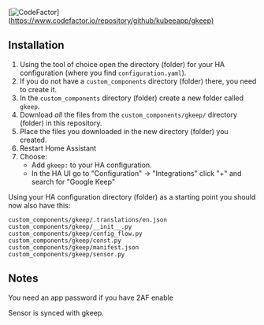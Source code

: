 [![CodeFactor](https://www.codefactor.io/repository/github/kubeeapp/gkeep/badge)]
(<https://www.codefactor.io/repository/github/kubeeapp/gkeep)>

## Installation

1. Using the tool of choice open the directory (folder) for your HA configuration (where you find `configuration.yaml`).
2. If you do not have a `custom_components` directory (folder) there, you need to create it.
3. In the `custom_components` directory (folder) create a new folder called `gkeep`.
4. Download _all_ the files from the `custom_components/gkeep/` directory (folder) in this repository.
5. Place the files you downloaded in the new directory (folder) you created.
6. Restart Home Assistant
7. Choose:
   - Add `gkeep:` to your HA configuration.
   - In the HA UI go to "Configuration" -> "Integrations" click "+" and search for "Google Keep"

Using your HA configuration directory (folder) as a starting point you should now also have this:

```text
custom_components/gkeep/.translations/en.json
custom_components/gkeep/__init__.py
custom_components/gkeep/config_flow.py
custom_components/gkeep/const.py
custom_components/gkeep/manifest.json
custom_components/gkeep/sensor.py
```

## Notes

You need an app password if you have 2AF enable

Sensor is synced with gkeep.
